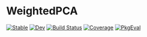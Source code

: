 # WeightedPCA

[![Stable](https://img.shields.io/badge/docs-stable-blue.svg)](https://dahong67.github.io/WeightedPCA.jl/stable/)
[![Dev](https://img.shields.io/badge/docs-dev-blue.svg)](https://dahong67.github.io/WeightedPCA.jl/dev/)
[![Build Status](https://github.com/dahong67/WeightedPCA.jl/actions/workflows/CI.yml/badge.svg?branch=master)](https://github.com/dahong67/WeightedPCA.jl/actions/workflows/CI.yml?query=branch%3Amaster)
[![Coverage](https://codecov.io/gh/dahong67/WeightedPCA.jl/branch/master/graph/badge.svg)](https://codecov.io/gh/dahong67/WeightedPCA.jl)
[![PkgEval](https://JuliaCI.github.io/NanosoldierReports/pkgeval_badges/W/WeightedPCA.svg)](https://JuliaCI.github.io/NanosoldierReports/pkgeval_badges/report.html)
